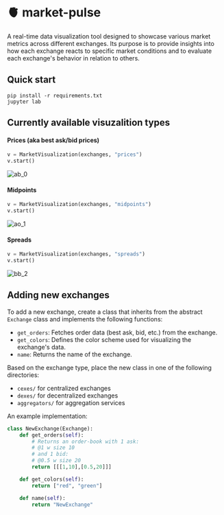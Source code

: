 # 🫀 market-pulse
A real-time data visualization tool designed to showcase various market metrics across different exchanges. Its purpose is to provide insights into how each exchange reacts to specific market conditions and to evaluate each exchange's behavior in relation to others.

## Quick start
```
pip install -r requirements.txt
jupyter lab
```

## Currently available visuzalition types
#### Prices (aka best ask/bid prices)
```py
v = MarketVisualization(exchanges, "prices")
v.start()
```
![ab_0](https://github.com/user-attachments/assets/22f63518-48aa-4251-add2-b42db131db20)

#### Midpoints
```py
v = MarketVisualization(exchanges, "midpoints")
v.start()
```
![ao_1](https://github.com/user-attachments/assets/58386fb8-04a7-43a4-baf5-0508638d865f)

#### Spreads
```py
v = MarketVisualization(exchanges, "spreads")
v.start()
```
![bb_2](https://github.com/user-attachments/assets/1a09d234-6b53-4e03-98dd-d29ff257c083)

## Adding new exchanges

To add a new exchange, create a class that inherits from the abstract `Exchange` class and implements the following functions:

- `get_orders`: Fetches order data (best ask, bid, etc.) from the exchange.
- `get_colors`: Defines the color scheme used for visualizing the exchange's data.
- `name`: Returns the name of the exchange.

Based on the exchange type, place the new class in one of the following directories:
- `cexes/` for centralized exchanges
- `dexes/` for decentralized exchanges
- `aggregators/` for aggregation services

An example implementation:
```py
class NewExchange(Exchange):
    def get_orders(self):
        # Returns an order-book with 1 ask:
        # @1 w size 10
        # and 1 bid:
        # @0.5 w size 20
        return [[[1,10],[0.5,20]]]

    def get_colors(self):
        return ["red", "green"]

    def name(self):
        return "NewExchange"
```
